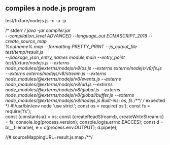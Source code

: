 ## compiles a node.js program
test/fixture/nodejs.js -c -a -p

/* stderr */
java -jar compiler.jar \
--compilation_level ADVANCED --language_out ECMASCRIPT_2018 --create_source_map \
%outname%.map --formatting PRETTY_PRINT --js_output_file test/temp/result.js \
--package_json_entry_names module,main --entry_point test/fixture/nodejs.js --externs \
node_modules/@externs/nodejs/v8/os.js --externs externs/nodejs/v8/fs.js \
--externs externs/nodejs/v8/stream.js --externs \
node_modules/@externs/nodejs/v8/events.js --externs \
node_modules/@externs/nodejs/v8/url.js --externs \
node_modules/@externs/nodejs/v8/global.js --externs \
node_modules/@externs/nodejs/v8/global/buffer.js --externs \
node_modules/@externs/nodejs/v8/nodejs.js
Built-ins: os, fs
/**/
/* expected */
#!/usr/bin/env node
'use strict';
const os = require('os');
const fs = require('fs');             
const {constants:a} = os;
const {createReadStream:b, createWriteStream:c} = fs;
console.log(process.version);
console.log(a.errno.EACCES);
const d = b(__filename), e = c(process.env.OUTPUT);
d.pipe(e);


//# sourceMappingURL=result.js.map
/**/
